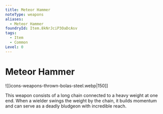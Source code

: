 ```yaml
---
title: Meteor Hammer
noteType: weapons
aliases:
  - Meteor Hammer
foundryId: Item.8kNrJciP3OaDcAsv
tags:
  - Item
  - Common
Level: 0
---
```


# Meteor Hammer
![[icons-weapons-thrown-bolas-steel.webp|150]]

This weapon consists of a long chain connected to a heavy weight at one end. When a wielder swings the weight by the chain, it builds momentum and can serve as a deadly bludgeon with incredible reach.
